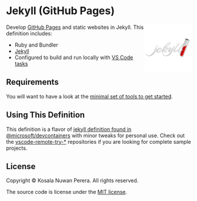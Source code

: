 # Jekyll (GitHub Pages)
[<img align="right" alt=".NET" width="128rem" src="https://raw.githubusercontent.com/github/explore/80688e429a7d4ef2fca1e82350fe8e3517d3494d/topics/jekyll/jekyll.png" />][jekyll-resources]

Develop [GitHub Pages][gh-pages-docs] and static websites in Jekyll. This definition includes:
- Ruby and Bundler
- [Jekyll][jekyll-cli-docs]
- Configured to build and run locally with [VS Code tasks][vscode-tasks]

## Requirements
You will want to have a look at the [minimal set of tools to get started][devcontainers-requirements].

## Using This Definition
This definition is a flavor of [jekyll definition found in @microsoft/devcontainers][ms-devcontainer-jekyll] with minor tweaks for personal use. Check out the [vscode-remote-try-*][vscode-remote-try-search-query] repositories if you are looking for complete sample projects.

## License
Copyright :copyright: Kosala Nuwan Perera. All rights reserved.

The source code is license under the [MIT license][lic].

[jekyll-resources]: https://github.com/topics/jekyll?l=ruby
[gh-pages-docs]: https://guides.github.com/features/pages/
[jekyll-cli-docs]: https://jekyllrb.com/docs/configuration/options/#build-command-options
[vscode-tasks]: .vscode/tasks.json
[nodejs-docs]: https://
[devcontainers-requirements]: https://github.com/kosalanuwan/devcontainers/#readme
[ms-devcontainer-jekyll]: https://github.com/microsoft/vscode-dev-containers/tree/master/containers/jekyll
[vscode-remote-try-search-query]: https://github.com/search?o=desc&q=vscode-remote-try-&s=updated&type=repositories
[lic]: ../LICENSE
